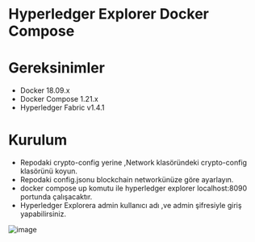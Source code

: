 # Hyperledger Explorer Docker Compose 

#  Gereksinimler

- Docker 18.09.x
- Docker Compose 1.21.x
- Hyperledger Fabric v1.4.1

# Kurulum

- Repodaki crypto-config yerine ,Network klasöründeki crypto-config klasörünü koyun.
- Repodaki config.jsonu blockchain networkünüze göre ayarlayın.
- docker compose up komutu ile hyperledger explorer localhost:8090 portunda çalışacaktır.
- Hyperledger Explorera admin kullanıcı adı ,ve admin şifresiyle giriş yapabilirsiniz.

![image](https://i.ibb.co/PWbk5tv/test.png)
